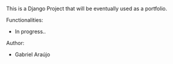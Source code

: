 This is a Django Project that will be eventually used as a portfolio.

Functionalities:
- In progress..

Author: 
- Gabriel Araújo